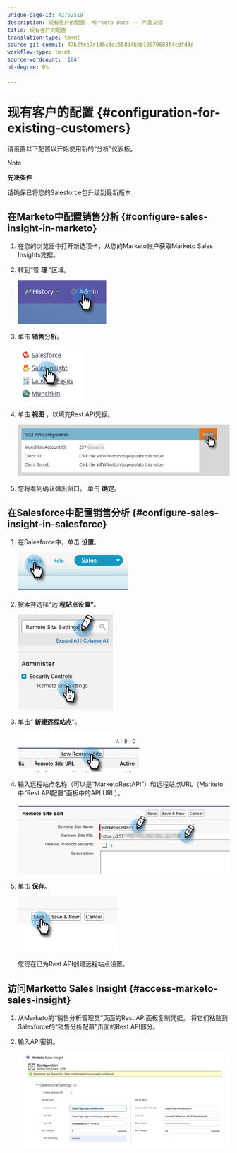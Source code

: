 ```yaml
---
unique-page-id: 42762519
description: 现有客户的配置- Marketo Docs —— 产品文档
title: 现有客户的配置
translation-type: tm+mt
source-git-commit: 47b2fee7d146c3dc558d4bbb10070683f4cdfd3d
workflow-type: tm+mt
source-wordcount: '184'
ht-degree: 0%

---
```



# 现有客户的配置 {#configuration-for-existing-customers}

请设置以下配置以开始使用新的“分析”仪表板。

>[!NOTE]
>
>**先决条件**
>
>请确保已将您的Salesforce包升级到最新版本

## 在Marketo中配置销售分析 {#configure-sales-insight-in-marketo}

1. 在您的浏览器中打开新选项卡，从您的Marketo帐户获取Marketo Sales Insights凭据。
1. 转到“管 **理** ”区域。

   ![](assets/configure-1.png)

1. 单击 **销售分析**。

   ![](assets/configure-2.png)

1. 单击 **视图** ，以填充Rest API凭据。

   ![](assets/configure-3.png)

1. 您将看到确认弹出窗口。 单击 **确定**。

## 在Salesforce中配置销售分析 {#configure-sales-insight-in-salesforce}

1. 在Salesforce中，单击 **设置**。

   ![](assets/sfdc-1.png)

1. 搜索并选择“远 **程站点设置”**。

   ![](assets/sfdc-2.png)

1. 单击“ **新建远程站点**”。

   ![](assets/sfdc-3.png)

1. 输入远程站点名称（可以是“MarketoRestAPI”）和远程站点URL（Marketo中“Rest API配置”面板中的API URL）。

   ![](assets/sfdc-4.png)

1. 单击 **保存**。

   ![](assets/sfdc-5.png)

   您现在已为Rest API创建远程站点设置。

## 访问Marketto Sales Insight {#access-marketo-sales-insight}

1. 从Marketo的“销售分析管理员”页面的Rest API面板复制凭据。 将它们粘贴到Salesforce的“销售分析配置”页面的Rest API部分。
1. 输入API密钥。

   ![](assets/config.png)

